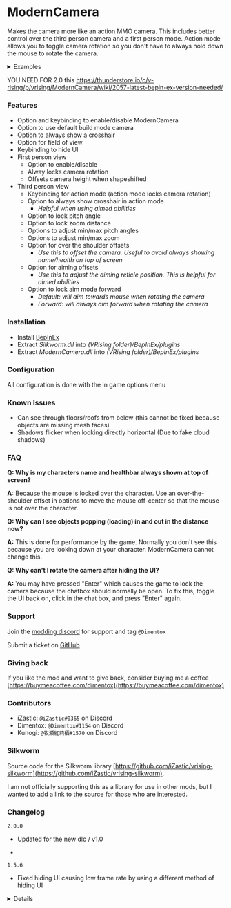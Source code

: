 # ModernCamera
Makes the camera more like an action MMO camera. This includes better control over the third person camera and a first person mode. Action mode allows you to toggle camera rotation so you don't have to always hold down the mouse to rotate the camera.

<details>
<summary>Examples</summary>
<ul>
<li><img src="https://i.imgur.com/bQVtdqg.jpg" alt="example 1"></img></li>
<li><a href="https://www.youtube.com/embed/tMhuAOtTez0">YouTubeVideo</a></li>
</ul>
</details>

YOU NEED FOR 2.0 this [https://thunderstore.io/c/v-rising/p/vrising/ModernCamera/wiki/2057-latest-bepin-ex-version-needed/ ](https://github.com/decaprime/VRising-Modding/releases/tag/1.691.3)


### Features
- Option and keybinding to enable/disable ModernCamera
- Option to use default build mode camera
- Option to always show a crosshair
- Option for field of view
- Keybinding to hide UI
- First person view
    - Option to enable/disable
    - Alway locks camera rotation
    - Offsets camera height when shapeshifted
- Third person view
    - Keybinding for action mode (action mode locks camera rotation)
    - Option to always show crosshair in action mode
        - _Helpful when using aimed abilities_
    - Option to lock pitch angle
    - Option to lock zoom distance
    - Options to adjust min/max pitch angles
    - Options to adjust min/max zoom
    - Option for over the shoulder offsets
        - _Use this to offset the camera. Useful to avoid always showing name/health on top of screen_
    - Option for aiming offsets
        - _Use this to adjust the aiming reticle position. This is helpful for aimed abilities_
    - Option to lock aim mode forward
        - _Default: will aim towards mouse when rotating the camera_
        - _Forward: will always aim forward when rotating the camera_


### Installation
- Install [BepInEx](https://v-rising.thunderstore.io/package/BepInEx/BepInExPack_V_Rising/)
- Extract _Silkworm.dll_ into _(VRising folder)/BepInEx/plugins_
- Extract _ModernCamera.dll_ into _(VRising folder)/BepInEx/plugins_


### Configuration
All configuration is done with the in game options menu


### Known Issues
- Can see through floors/roofs from below (this cannot be fixed because objects are missing mesh faces)
- Shadows flicker when looking directly horizontal (Due to fake cloud shadows)


### FAQ
**Q: Why is my characters name and healthbar always shown at top of screen?**

**A:** Because the mouse is locked over the character. Use an over-the-shoulder offset in options to move the mouse off-center so that the mouse is not over the character.

**Q: Why can I see objects popping (loading) in and out in the distance now?**

**A:** This is done for performance by the game. Normally you don't see this because you are looking down at your character. ModernCamera cannot change this.

**Q: Why can't I rotate the camera after hiding the UI?**

**A:** You may have pressed "Enter" which causes the game to lock the camera because the chatbox should normally be open. To fix this, toggle the UI back on, click in the chat box, and press "Enter" again.


### Support
Join the [modding discord](https://vrisingmods.com/discord) for support and tag `@Dimentox`

Submit a ticket on [GitHub](https://github.com/v-rising/ModernCamera/issues)

### Giving back
If you like the mod and want to give back, consider buying me a coffee [https://buymeacoffee.com/dimentox](https://buymeacoffee.com/dimentox)


### Contributors
- iZastic: `@iZastic#0365` on Discord
- Dimentox: `@Dimentox#1154` on Discord
- Kunogi: `@牧瀬紅莉栖#1570` on Discord


### Silkworm
Source code for the Silkworm library [https://github.com/iZastic/vrising-silkworm](https://github.com/iZastic/vrising-silkworm).

I am not officially supporting this as a library for use in other mods, but I wanted to add a link to the source for those who are interested.


### Changelog
`2.0.0` 
- Updated for the new dlc / v1.0

- 
`1.5.6`
- Fixed hiding UI causing low frame rate by using a different method of hiding UI

<details>

`1.5.5`
- Fixed first person offset bug after leaving and joining game
- Fixed errors with first person camera zoom after leaving and joining game
- Fixed crash from cursor input check after leaving and joining game

`1.5.4`
- Update how UI is hidden due to Stunlock update
- Possible fix for [#17](https://github.com/v-rising/ModernCamera/issues/17) when zooming in to first person

`1.5.3`
- Fixed build mode camera when ModernCamera is disabled

`1.5.2`
- Fixed issue with invisible interact text when zoomed in

`1.5.1`
- Removed InvertY option (this is now supported by the game under Camera Settings)
- Removed ThirdPersonRoof option (no longer affective)
- Added Field of View option
- Added keybind to hide all UI elements
- Fixed crash after leaving and joining a server
- Fixed issue where mouse stayed locked after disabling ModernCamera

`1.5.0`
- Updated for Gloomrot

`1.4.1`
- Fixed no fading of wrong UI elements (like chat)
- Fixed bug causing game to crash when leaving game

`1.4.0`
- Added option and keybind for enabling/disabling ModernCamera
- Added options for third person aiming offsets
- Added option to always show cursor
- Added first person offsets when shapeshifted
- Added shapeshifted and mounted detection for offsetting camera
- Added public method to enabled/disable ModernCamera (devs, ModernCamera.Enable(bool))
- Added public method to enabled/disable ActionMode (devs, ModernCamera.ActionMode(bool))
- Disabled ZoomModifierSystem
    - Fix crashing when MaxZoom is to low
    - Fix interference with ModernCamera zooming
- Fixed bug when zooming in/out of first person mode
- Fixed zoom bug after mounting a horse
- Fix world space UI disappearing when zoomed in

`1.3.1`
- Fixed conflict with Wetstone
- Fixed bug when trying to leave first person
- Fixed bug with setting min/max pitch
- Added options for over the shoulder offsets
- Added option for crosshair in action mode
- Added option to lock zoom

`1.3.0`
- Added all config options to the in game options menu
- Added keybinding for action mode
- Added option for locking y axis angle
- Added options for adjusting min/max y axis angles
- Added option to use default build mode zoom/pitch
- Removed camera rotation toggle (use action mode now)
- Fixed mouse moving around when rotation is locked

`1.2.0`
- Fixed mouse lock issue cause by Unity bug since version 2019
- Fixed mouse staying locked when leaving game to main menu
- Fixed mouse staying locked in options menu
- Stopped using Unity cursor locking and now manually sets mouse position when locked
    - This may fixed compatability issues with the NoGameCursor mod
- Added a config option for inverting the camera Y axis
- Added a config option for camera max zoom
- Added a config option for showing roof in third person
- Added a config option for an over the shoulder view

`1.1.0`
- Added first person support
- Added option to allow toggle or held mode for camera rotation
- Join button is now disabled for official servers instead of just doing nothing

`1.0.1`
- Fixed zoom, now you can go completely into 1st person also.

`1.0.0`
- Initial mod upload

</details>
